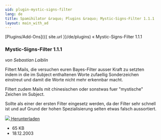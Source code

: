 ```yaml
---
uid: plugin-mystic-signs-filter
lang: de
title: Spamihilator &raquo; Plugins &raquo; Mystic-Signs-Filter 1.1.1
layout: main_with_ad
---
```


[Plugins/Add-Ons]({{ site.url }}/de/plugins) &laquo; Mystic-Signs-Filter 1.1.1

### Mystic-Signs-Filter 1.1.1

_von Sebastian Laiblin_

Filtert Mails, die versuchen euren Bayes-Filter ausser Kraft zu setzten indem in die im Subject enthaltenen Worte zufaellig Sonderzeichen einstreut und damit die Worte nicht mehr erkennbar macht.

Filtert zudem Mails mit chinesischen oder sonstwas fuer "mystische" Zeichen im Subject.

Sollte als einer der ersten Filter eingesetz werden, da der Filter sehr schnell ist und auf Grund der hohen Spezialisierung selten etwas falsch aussortiert.

<div class="downloadsection">
<a href="http://www.laiblin.de/download/download.php?id=mysticsignsfilter" class="radius button left" id="download-button"><img src="{{site.url}}/images/download-arrow.png"> Herunterladen</a>
<ul id="download-notes">
<li>65 KB</li>
<li>18.12.2003</li>
</ul>
</div>

